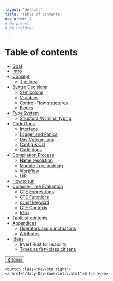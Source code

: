 ```yaml
---
layout: 'default'
title: 'Table of contents'
nav_order: 1
# No parent
# No children
---
```


# Table of contents

* [Goal](goal.md)
* [Intro](intro.md)
* [Concept](concept/index.md)
  * [The Idea](concept/the-idea.md)
* [Syntax Decisions](syntax-decisions/index.md)
  * [Semicolons](syntax-decisions/semicolons.md)
  * [Variables](syntax-decisions/variables.md)
  * [Control-Flow structures](syntax-decisions/control-flow-structures.md)
  * [Blocks](syntax-decisions/blocks.md)
* [Type System](type-system/index.md)
  * [Structural/Nominal typing](type-system/structural-nominal-typing.md)
* [Code Docs](code-docs/index.md)
  * [Interface](code-docs/interface.md)
  * [Logger and Panics](code-docs/logger-and-panics.md)
  * [Dev Conventions](code-docs/dev-conventions.md)
  * [Config & CLI](code-docs/config-and-cli.md)
  * [Code docs](code-docs/code-docs.md)
* [Compilation Process](compilation-process/index.md)
  * [Name resolution](compilation-process/name-resolution.md)
  * [Module-Tree building](compilation-process/module-tree-building.md)
  * [Workflow](compilation-process/workflow.md)
  * [HIR](compilation-process/hir.md)
* [How to run](how-to-run.md)
* [Compile-Time Evaluation](compile-time-evaluation/index.md)
  * [CTE Expressions](compile-time-evaluation/cte-expressions.md)
  * [CTE Functions](compile-time-evaluation/cte-functions.md)
  * [const keyword](compile-time-evaluation/const-keyword.md)
  * [CTE Contexts](compile-time-evaluation/cte-contexts.md)
  * [Intro](compile-time-evaluation/cte.md)
* [Table of contents](index.md)
* [Appendices](appendices/index.md)
  * [Operators and punctuations](appendices/ops-and-puncts.md)
  * [Attributes](appendices/attributes.md)
* [Ideas](ideas/index.md)
  * [Invert Rust for usability](ideas/invert-rust.md)
  * [Types as first-class citizens](ideas/types-as-first-class-citizens.md)
<div class="nav-btn-block">
    <button class="nav-btn left">
    <a href="/Jacy-Dev-Book/ideas">❮ Ideas</a>
</button>

    <button class="nav-btn right">
    <a href="/Jacy-Dev-Book/intro.html">Intro ❯</a>
</button>

</div>
